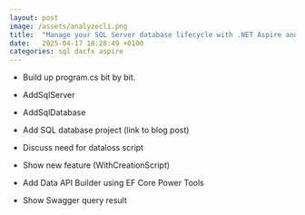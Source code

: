 ```yaml
---
layout: post
image: /assets/analyzecli.png
title:  "Manage your SQL Server database lifecycle with .NET Aspire and SQL Database Projects"
date:   2025-04-17 18:28:49 +0100
categories: sql dacfx aspire
---
```


- Build up program.cs bit by bit.

- AddSqlServer

- AddSqlDatabase

- Add SQL database project (link to blog post)

- Discuss need for dataloss script

- Show new feature (WithCreationScript)

- Add Data API Builder using EF Core Power Tools

- Show Swagger query result
